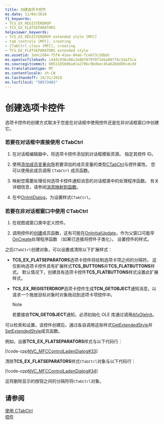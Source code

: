 ```yaml
---
title: 创建选项卡控件
ms.date: 11/04/2016
f1_keywords:
- TCS_EX_REGISTERDROP
- TCS_EX_FLATSEPARATORS
helpviewer_keywords:
- TCS_EX_REGISTERDROP extended style [MFC]
- tab controls [MFC], creating
- CTabCtrl class [MFC], creating
- TCS_EX_FLATSEPARATORS extended style
ms.assetid: 3a9c2d64-f5f4-41ea-84ab-fceb73c3dbdc
ms.openlocfilehash: c444c938c88c2e8bf079f0f3eba80776c54af5ca
ms.sourcegitcommit: 6052185696adca270bc9bdbec45a626dd89cdcdd
ms.translationtype: MT
ms.contentlocale: zh-CN
ms.lasthandoff: 10/31/2018
ms.locfileid: "50573402"
---
```

# <a name="creating-the-tab-control"></a>创建选项卡控件

选项卡控件的创建方式取决于您是在对话框中使用控件还是在非对话框窗口中创建它。

### <a name="to-use-ctabctrl-directly-in-a-dialog-box"></a>若要在对话框中直接使用 CTabCtrl

1. 在对话框编辑器中，将选项卡控件添加到对话框模板资源。 指定其控件 ID。

1. 使用[添加成员变量向导](../ide/adding-a-member-variable-visual-cpp.md)若要添加的成员变量的类型[CTabCtrl](../mfc/reference/ctabctrl-class.md)与控件属性。 您可以使用此成员调用 `CTabCtrl` 成员函数。

1. 映射您需要处理任何选项卡控件通知消息的对话框类中的处理程序函数。 有关详细信息，请参阅[消息映射到函数](../mfc/reference/mapping-messages-to-functions.md)。

1. 在中[OnInitDialog](../mfc/reference/cdialog-class.md#oninitdialog)，为设置样式`CTabCtrl`。

### <a name="to-use-ctabctrl-in-a-nondialog-window"></a>若要在非对话框窗口中使用 CTabCtrl

1. 在视图或窗口类中定义控件。

1. 调用控件的[创建](../mfc/reference/ctabctrl-class.md#create)成员函数，这有可能在[OnInitialUpdate](../mfc/reference/cview-class.md#oninitialupdate)，作为父窗口可能早[OnCreate](../mfc/reference/cwnd-class.md#oncreate)处理程序函数 （如果已连接将控件子类化）。 设置控件的样式。

之后`CTabCtrl`创建对象，可以设置或清除以下扩展样式：

- **TCS_EX_FLATSEPARATORS**选项卡控件将绘制选项卡项之间的分隔符。 这仅影响选项卡控件具有扩展样式**TCS_BUTTONS**并**TCS_FLATBUTTONS**样式。 默认情况下，创建具有选项卡控件**TCS_FLATBUTTONS**样式设置此扩展样式。

- **TCS_EX_REGISTERDROP**选项卡控件生成**TCN_GETOBJECT**通知消息，以请求一个拖放目标对象时对象拖动到选项卡项控件中。

    > [!NOTE]
    >  若要接收**TCN_GETOBJECT**通知，必须初始化 OLE 库通过调用[AfxOleInit](../mfc/reference/ole-initialization.md#afxoleinit)。

可以检索和设置，该控件创建后，通过各自调用这些样式[GetExtendedStyle](../mfc/reference/ctabctrl-class.md#getextendedstyle)并[SetExtendedStyle](../mfc/reference/ctabctrl-class.md#setextendedstyle)成员函数。

例如，设置**TCS_EX_FLATSEPARATORS**样式与以下代码行：

[!code-cpp[NVC_MFCControlLadenDialog#33](../mfc/codesnippet/cpp/creating-the-tab-control_1.cpp)]

清除**TCS_EX_FLATSEPARATORS**样式`CTabCtrl`对象与以下代码行：

[!code-cpp[NVC_MFCControlLadenDialog#34](../mfc/codesnippet/cpp/creating-the-tab-control_2.cpp)]

这将删除显示的按钮之间的分隔符将`CTabCtrl`对象。

## <a name="see-also"></a>请参阅

[使用 CTabCtrl](../mfc/using-ctabctrl.md)<br/>
[控件](../mfc/controls-mfc.md)

